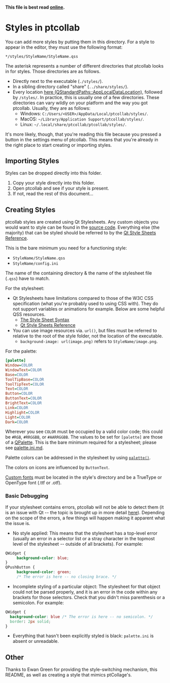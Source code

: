 #### This file is best read [online](https://github.com/yuxshao/ptcollab/blob/master/src/styles/README.md).

# Styles in ptcollab
You can add more styles by putting them in this directory. For a style to appear in the editor, they must use the following format: 

`*/styles/StyleName/StyleName.qss`

The asterisk represents a number of different directories that ptcollab looks in for styles. Those directories are as follows.
- Directly next to the executable (`./styles/`).
- In a sibling directory called "share" (`../share/styles/`).
- Every location [here (QStandardPaths::AppLocalDataLocation)](https://doc.qt.io/qt-5/qstandardpaths.html#StandardLocation-enum), followed by `/styles/`. In practice, this is usually one of a few directories. These directories can vary wildly on your platform and the way you got ptcollab. Usually, they are as follows:
	- Windows: `C:/Users/<USER>/AppData/Local/ptcollab/styles/`.
	- MacOS: `~/Library/Application Support/ptcollab/styles/`.
	- Linux: `~/.local/share/ptcollab/ptcollab/styles/`.

It's more likely, though, that you're reading this file because you pressed a button in the settings menu of ptcollab. This means that you're already in the right place to start creating or importing styles.

## Importing Styles

Styles can be dropped directly into this folder.

1. Copy your style directly into this folder.
2. Open ptcollab and see if your style is present.
3. If not, read the rest of this document...

## Creating Styles

ptcollab styles are created using Qt Stylesheets. Any custom objects you would want to style can be found in the [source code](https://github.com/yuxshao/ptcollab). Everything else (the majority) that can be styled should be referred to by the [Qt Style Sheets Reference](https://doc.qt.io/qt-5/stylesheet-reference.html).

This is the bare minimum you need for a functioning style:
- `StyleName/StyleName.qss`
- `StyleName/config.ini`

The name of the containing directory & the name of the stylesheet file (`.qss`) have to match.

For the stylesheet:
- Qt Stylesheets have limitations compared to those of the W3C CSS specification (what you're probably used to using CSS with). They do not support variables or animations for example. Below are some helpful QSS resources.
	- [The Style Sheet Syntax](https://doc.qt.io/qt-5/stylesheet-syntax.html)
	- [Qt Style Sheets Reference](https://doc.qt.io/qt-5/stylesheet-reference.html)
- You can use image resources via. `url()`, but files must be referred to relative to the root of the style folder, not the location of the executable.
	- `background-image: url(image.png)` refers to `StyleName/image.png`.

For the palette:

```ini
[palette]
Window=COLOR
WindowText=COLOR
Base=COLOR
ToolTipBase=COLOR
ToolTipText=COLOR
Text=COLOR
Button=COLOR
ButtonText=COLOR
BrightText=COLOR
Link=COLOR
Highlight=COLOR
Light=COLOR
Dark=COLOR
``` 

Wherever you see `COLOR` must be occupied by a valid color code; this could be `#RGB`, `#RRGGBB`, or `#AARRGGBB`. The values to be set for `[palette]` are those of a [QPalette](https://doc.qt.io/qt-5/qpalette.html#details). This is the bare minimum required for a stylesheet; please see [palette.ini.md](https://github.com/yuxshao/ptcollab/blob/master/src/styles/palette.ini.md).

Palette colors can be addressed in the stylesheet by using [`palette()`](https://doc.qt.io/qt-5/stylesheet-reference.html#paletterole).

The colors on icons are influenced by `ButtonText`.

[Custom fonts](https://doc.qt.io/archives/qt-4.8/stylesheet-reference.html#font) must be located in the style's directory and be a TrueType or OpenType font (.ttf or .otf).

### Basic Debugging

If your stylesheet contains errors, ptcollab will not be able to detect them (it is an issue with Qt -- the topic is brought up in more detail [here](https://forum.qt.io/topic/130386/qcss-parser-how-to-reproduce-behavior)). Depending on the scope of the errors, a few things will happen making it apparent what the issue is.

- No style applied:
  This means that the stylesheet has a top-level error (usually an error in a selector list or a stray character in the topmost level of the stylesheet -- outside of all brackets). For example:
```css
QWidget {
	 background-color: blue;
}
QPushButton {
	 background-color: green;
	 /* The error is here -- no closing brace. */
``` 
- Incomplete styling of a particular object:
  The stylesheet for that object could not be parsed properly, and it is an error in the code within any brackets for those selectors. Check that you didn't miss parenthesis or a semicolon. For example:
```css
QWidget {
  background-color: blue /* The error is here -- no semicolon. */
  border: 2px solid;
}
```
- Everything that hasn't been explicitly styled is black:
  `palette.ini` is absent or unreadable.


## Other

Thanks to Ewan Green for providing the style-switching mechanism, this README, as well as creating a style that mimics ptCollage's.
